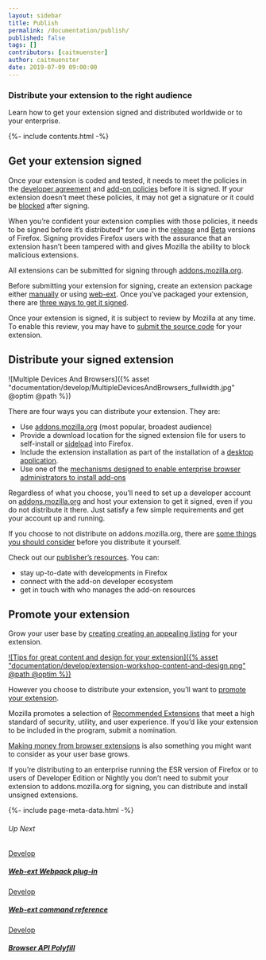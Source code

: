 ```yaml
---
layout: sidebar
title: Publish
permalink: /documentation/publish/
published: false
tags: []
contributors: [caitmuenster]
author: caitmuenster
date: 2019-07-09 09:00:00
---
```


<!-- Overview Page Hero Banner -->

<section class="overview-hero" style="background-image: url({% asset "develop-overview-hero-bg.jpg" @optim @path %});">
<div class="module">
<article class="module-content grid-x grid-padding-x">
<div class="cell small-12">
<div class="overview-hero-description" markdown="1">

# Distribute your extension to the right audience

Learn how to get your extension signed and distributed worldwide or to your enterprise.

</div>
<div class="overview-hero-cta"></div>
</div>
</article>
</div>
</section>

<!-- END: Overview Page Hero Banner -->

<!-- Section 1: Single Column Body Module -->

<section id="get-your-extension-signed" class="module">
<aside class="module-aside table-of-contents">

{%- include contents.html -%}

</aside>
<article class="module-content grid-x grid-padding-x">
<div class="cell small-12" markdown="1">

## Get your extension signed

Once your extension is coded and tested, it needs to meet the policies in the [developer agreement](https://developer.mozilla.org/en-US/docs/Mozilla/Add-ons/AMO/Policy/Agreement) and [add-on policies](https://developer.mozilla.org/en-US/docs/Mozilla/Add-ons/AMO/Policy/Reviews) before it is signed. If your extension doesn’t meet these policies, it may not get a signature or it could be [blocked](https://developer.mozilla.org/en-US/docs/Mozilla/Add-ons/AMO/Blocking_Process) after signing.

When you’re confident your extension complies with those policies, it needs to be signed before it’s distributed\* for use in the [release](https://www.mozilla.org/en-US/firefox/) and [Beta](https://www.mozilla.org/firefox/channel/desktop/) versions of Firefox. Signing provides Firefox users with the assurance that an extension hasn’t been tampered with and gives Mozilla the ability to block malicious extensions.

All extensions can be submitted for signing through [addons.mozilla.org](https://addons.mozilla.org).

Before submitting your extension for signing, create an extension package either [manually](https://developer.mozilla.org/en-US/docs/Mozilla/Add-ons/WebExtensions/Package_your_extension_) or using [web-ext](https://developer.mozilla.org/en-US/docs/Mozilla/Add-ons/WebExtensions/web-ext_command_reference#web-ext_build). Once you’ve packaged your extension, there are [three ways to get it signed](https://developer.mozilla.org/en-US/docs/Mozilla/Add-ons/Distribution).

Once your extension is signed, it is subject to review by Mozilla at any time. To enable this review, you may have to [submit the source code](https://developer.mozilla.org/en-US/docs/Mozilla/Add-ons/Source_Code_Submission) for your extension.

</div>
</article>
</section>

<!-- END: Section 1: Single Column Body Module -->

<!-- Section 2: Single Column Body Module -->

<section id="distribute-your-signed-extension" class="module">
<article class="module-content grid-x grid-padding-x">
<div class="cell small-12" markdown="1">

## Distribute your signed extension

![Multiple Devices And Browsers]({% asset "documentation/develop/MultipleDevicesAndBrowsers_fullwidth.jpg" @optim @path %})

There are four ways you can distribute your extension. They are:

- Use [addons.mozilla.org](https://developer.mozilla.org/en-US/docs/Mozilla/Add-ons/Distribution/Submitting_an_add-on) (most popular, broadest audience)
- Provide a download location for the signed extension file for users to self-install or [sideload](https://developer.mozilla.org/en-US/docs/Mozilla/Add-ons/WebExtensions/Alternative_distribution_options/Sideloading_add-ons) into Firefox.
- Include the extension installation as part of the installation of a [desktop application](https://developer.mozilla.org/en-US/docs/Mozilla/Add-ons/WebExtensions/Alternative_distribution_options/Add-ons_for_desktop_apps).
- Use one of the [mechanisms designed to enable enterprise browser administrators to install add-ons](https://developer.mozilla.org/en-US/docs/Mozilla/Add-ons/WebExtensions/Alternative_distribution_options/Add-ons_in_the_enterprise)

Regardless of what you choose, you’ll need to set up a developer account on [addons.mozilla.org](https://addons.mozilla.org) and host your extension to get it signed, even if you do not distribute it there. Just satisfy a few simple requirements and get your account up and running.

If you choose to not distribute on addons.mozilla.org, there are [some things you should consider](https://docs.google.com/document/d/1nw5FMHI4pH3iKHEdLS6GuAUl9oRfFd5P4uC7wEAQaCU/edit#heading=h.w6vo7guwwexf) before you distribute it yourself.

Check out our [publisher’s resources](https://developer.mozilla.org/en-US/docs/Mozilla/Add-ons/Distribution/Resources_for_publishers). You can:

- stay up-to-date with developments in Firefox
- connect with the add-on developer ecosystem
- get in touch with who manages the add-on resources

</div>
</article>
</section>

<!-- END: Section 2: Single Column Body Module -->

<!-- Section 3: Single Column Body Module -->

<!-- Single Column Body Module -->

<section id="promote-your-extension" class="module">
<article class="module-content grid-x grid-padding-x">
<div class="cell small-12" markdown="1">

## Promote your extension

Grow your user base by [creating creating an appealing listing](https://developer.mozilla.org/en-US/docs/Mozilla/Add-ons/Listing) for your extension.

<!-- Video Popup Thumbnail -->

<div class="video-popup" markdown="1">

[![Tips for great content and design for your extension]({% asset "documentation/develop/extension-workshop-content-and-design.png" @path @optim %})](a0_OsLGI0k4)

</div>

<!-- END: Video Popup Thumbnail -->

However you choose to distribute your extension, you’ll want to [promote your extension](https://developer.mozilla.org/en-US/docs/Mozilla/Add-ons/Distribution/Promoting_your_extension_or_theme).

Mozilla promotes a selection of [Recommended Extensions](https://blog.mozilla.org/addons/2019/04/08/recommended-extensions-program-coming-soon/) that meet a high standard of security, utility, and user experience. If you’d like your extension to be included in the program, submit a nomination.

[Making money from browser extensions](https://developer.mozilla.org/en-US/docs/Mozilla/Add-ons/Distribution/Make_money_from_browser_extensions) is also something you might want to consider as your user base grows.

<p class="note">If you’re distributing to an enterprise running the ESR version of Firefox or to users of Developer Edition or Nightly you don’t need to submit your extension to addons.mozilla.org for signing, you can distribute and install unsigned extensions.</p>

</div>
</article>
</section>

<!-- END: Single Column Body Module -->

<!-- END: Section 3: Single Column Body Module -->

<!-- Meta Data -->

{%- include page-meta-data.html -%}

<!-- END: Meta Data -->

<!-- Up Next -->

<section class="module up-next">
<article class="module-content grid-x grid-padding-x">
<div class="cell small-12" markdown="1">

###### Up Next

</div>

<!-- Tile -->

<a href="/documentation/develop/web-ext-webpack-plug-in/" class="cell auto tile tile-block-link">
<div class="block-link" markdown="1">
	
Develop

##### Web-ext Webpack plug-in

</div>
</a>

<!-- END: Tile -->

<!-- Tile -->

<a href="/documentation/develop/web-ext-command-reference" class="cell auto tile tile-block-link">
<div class="block-link" markdown="1">
	
Develop

##### Web-ext command reference

</div>
</a>

<!-- END: Tile -->

<!-- Tile -->

<a href="/documentation/develop/browser-api-polyfill" class="cell auto tile tile-block-link">
<div class="block-link" markdown="1">
	
Develop

##### Browser API Polyfill

</div>
</a>

<!-- END: Tile -->

</article>
</section>

<!-- END: Up Next -->
